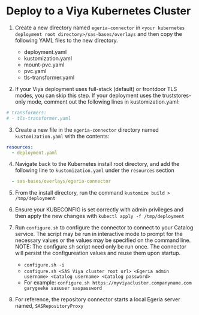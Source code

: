 # Deploy to a Viya Kubernetes Cluster
1. Create a new directory named `egeria-connector` in `<your kubernetes deployment root directory>/sas-bases/overlays` and then copy the following YAML files to the new directory.
   * deployment.yaml
   * kustomization.yaml
   * mount-pvc.yaml
   * pvc.yaml
   * tls-transformer.yaml

2. If your Viya deployment uses full-stack (default) or frontdoor TLS modes, you can skip this step.
If your deployment uses the truststores-only mode, comment out the following lines in kustomization.yaml:
```yaml
# transformers:
# - tls-transformer.yaml
```
   
3. Create a new file in the `egeria-connector` directory named `kustomization.yaml` with the contents:
```yaml
resources:
  - deployment.yaml
```

4. Navigate back to the Kubernetes install root directory, and add the following line to `kustomization.yaml` under the `resources` section
```yaml
  - sas-bases/overlays/egeria-connector
```

5. From the install directory, run the command `kustomize build > /tmp/deployment`

6. Ensure your KUBECONFIG is set correctly with admin privileges and then apply the new changes with `kubectl apply -f /tmp/deployment`

7. Run `configure.sh` to configure the connector to connect to your Catalog service.  The script may be run in interactive mode to prompt for the necessary values or the values may be specified on the command line.  NOTE: The configure.sh script need only be run once.  The connector will persist the configureation values and reuse them upon startup.
    * `configure.sh -i`
    * `configure.sh <SAS Viya cluster root url> <Egeria admin username> <Catalog username> <Catalog password>`
    * For example: `configure.sh https://myviyacluster.companyname.com garygeeke sasuser saspassword`

8. For reference, the repository connector starts a local Egeria server named, `SASRepositoryProxy`


